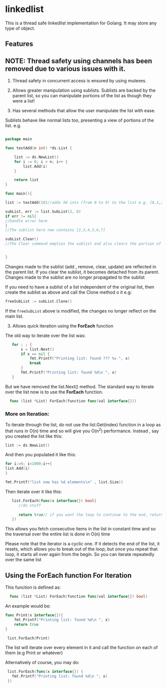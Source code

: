 # linkedlist

This is a thread safe linkedlist implementation for Golang.
It may store any type of object.

 
## Features



## NOTE: Thread safety using channels has been removed due to various issues with it.

1. Thread safety in concurrent access is ensured by using mutexes.

2. Allows greater manipulation using sublists. Sublists are backed by the parent list, so you can manipulate portions of the list as though they were a list!

3. Has several methods that allow the user manipulate the list with ease.




Sublists behave like normal lists too, presenting a view of portions of the list.
e.g.

```Go

package main

func testAdd(n int) *ds.List {

	list := ds.NewList()
	for i := 0; i < n; i++ {
		list.Add(i)
	}

	return list
}

func main(){

list := testAdd(10)//adds 50 ints (from 0 to 9) to the list e.g. [0,1,2,3,4,5,6,7,8,9]

subList, err := list.SubList(2, 8)
if err != nil{
//handle error here
}
//The sublist here now contains [2,3,4,5,6,7]

subList.Clear()
//The Clear command empties the sublist and also clears the portion of the list occupied by the sublist. The list now contains: [0,1,8,9]


}

```

Changes made to the sublist (add , remove, clear, update) are reflected in the parent list.
If you clear the sublist, it becomes detached from its parent.
Changes made to the sublist are no longer propagated to the sublist

If you need to have a sublist of a list independent of the original list, then create the sublist as above and call the Clone method o it e.g:


```Go
freeSubList := subList.Clone()
```

If the <code>freeSubList</code> above is modified, the changes no longer reflect on the main list.


3. Allows quick iteration using the <b>ForEach</b> function

The old way to iterate over the list was:

 ```Go
	for ; ; {
		x = list.Next()
		if x == nil {
			fmt.Printf("Printing list: found ??? %v ", x)
			break
		}
		fmt.Printf("Printing list: found %d\n ", x)
	}
 ```

But we have removed the list.Next() method. The standard way to iterate over the list now is to use the <b>ForEach</b> function.

```Go
  func (list *List) ForEach(function func(val interface{}))
```

### More on Iteration:

To iterate through the list, do not use the list.Get(index) function in a loop as that runs in O(n) time and so will give you O(n<sup>2</sup>) performance.
Instead , say you created the list like this:

```Go
list := ds.NewList()
 ```


And then you populated it like this:

```Go
for i:=0; i<1000;i++{
list.Add(i)
}

fmt.Printf("list now has %d elements\n" , list.Size))
 ```
 Then iterate over it like this:
 
 ```Go
	list.ForEach(func(x interface{}) bool{
	   //do stuff
	   
	   return true// if you want the loop to continue to the end, return true. If you want the function to break out, return false.
	})
 ```


This allows you fetch consecutive items in the list in constant time and so the traversal over the entire list is done in O(n) time

Please note that the iterator is a cyclic one.
If it detects the end of the list, it resets, which allows you to break out of the loop, but once you repeat that loop, it starts all over again from the
begin. So you can iterate repeatedly over the same list


## Using the ForEach function For Iteration

This function is defined as:

```Go
  func (list *List) ForEach(function func(val interface{}) bool)
```

An example would be:

```Go
func Print(x interface{}){
	fmt.Printf("Printing list: found %d\n ", x)
	return true
}

 list.ForEach(Print)

```
The list will iterate over every element in it and call the function on each of them (e.g Print or whatever) 

Alternatively of course, you may do:
```Go
 list.ForEach(func(x interface{}) {
   fmt.Printf("Printing list: found %d\n ", x)	 
 })
```

